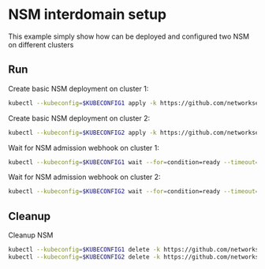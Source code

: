 # NSM interdomain setup


This example simply show how can be deployed and configured two NSM on different clusters

## Run

Create basic NSM deployment on cluster 1:

```bash
kubectl --kubeconfig=$KUBECONFIG1 apply -k https://github.com/networkservicemesh/deployments-k8s/examples/interdomain/nsm/cluster1?ref=822adeb5d1eafe6a578d45a83d4448c6b41115f8
```

Create basic NSM deployment on cluster 2:

```bash
kubectl --kubeconfig=$KUBECONFIG2 apply -k https://github.com/networkservicemesh/deployments-k8s/examples/interdomain/nsm/cluster2?ref=822adeb5d1eafe6a578d45a83d4448c6b41115f8
```

Wait for NSM admission webhook on cluster 1:

```bash
kubectl --kubeconfig=$KUBECONFIG1 wait --for=condition=ready --timeout=1m pod -n nsm-system -l app=admission-webhook-k8s
```

Wait for NSM admission webhook on cluster 2:

```bash
kubectl --kubeconfig=$KUBECONFIG2 wait --for=condition=ready --timeout=1m pod -n nsm-system -l app=admission-webhook-k8s
```

## Cleanup

Cleanup NSM
```bash
kubectl --kubeconfig=$KUBECONFIG1 delete -k https://github.com/networkservicemesh/deployments-k8s/examples/interdomain/nsm/cluster1?ref=822adeb5d1eafe6a578d45a83d4448c6b41115f8
kubectl --kubeconfig=$KUBECONFIG2 delete -k https://github.com/networkservicemesh/deployments-k8s/examples/interdomain/nsm/cluster2?ref=822adeb5d1eafe6a578d45a83d4448c6b41115f8
```
